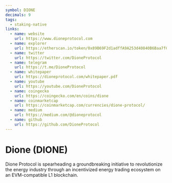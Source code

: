 ```yaml
---
symbol: DIONE
decimals: 9
tags:
  - staking-native
links:
  - name: website
    url: https://www.dioneprotocol.com
  - name: explorer
    url: https://etherscan.io/token/0x89B69F2d1adffA9A253d40840B6Baa7fC903D697
  - name: twitter
    url: https://twitter.com/DioneProtocol
  - name: telegram
    url: https://t.me/DioneProtocol
  - name: whitepaper
    url: https://dioneprotocol.com/whitepaper.pdf
  - name: youtube
    url: https://youtube.com/DioneProtocol
  - name: coingecko
    url: https://coingecko.com/en/coins/dione
  - name: coinmarketcap
    url: https://coinmarketcap.com/currencies/dione-protocol/
  - name: medium
    url: https://medium.com/@dioneprotocol
  - name: github
    url: https://github.com/DioneProtocol
---
```


# Dione (DIONE)

Dione Protocol is spearheading a groundbreaking initiative to revolutionize the energy industry through an incentivized energy trading ecosystem on an EVM-compatible L1 blockchain.
